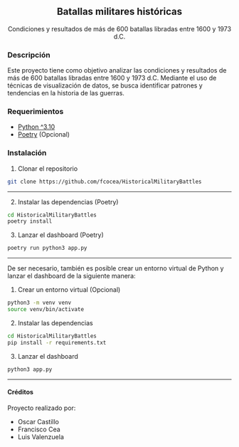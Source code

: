 <h2 align="center"> Batallas militares históricas</h3>
<p align="center">
Condiciones y resultados de más de 600 batallas libradas entre 1600 y 1973 d.C.
</p>

### Descripción
Este proyecto tiene como objetivo analizar las condiciones y resultados de más de 600 batallas libradas entre 1600 y 1973 d.C. Mediante el uso de técnicas de visualización de datos, se busca identificar patrones y tendencias en la historia de las guerras.

### Requerimientos
- [Python ^3.10](https://www.python.org/downloads/) 
- [Poetry](https://python-poetry.org/docs/#installation) (Opcional)

### Instalación
1. Clonar el repositorio
```bash
git clone https://github.com/fcocea/HistoricalMilitaryBattles
```
---

2. Instalar las dependencias (Poetry)
```bash
cd HistoricalMilitaryBattles
poetry install
```
3. Lanzar el dashboard (Poetry)
```bash
poetry run python3 app.py
```

---

De ser necesario, también es posible crear un entorno virtual de Python y lanzar el dashboard de la siguiente manera:

1. Crear un entorno virtual (Opcional)
```bash
python3 -m venv venv
source venv/bin/activate
```

2. Instalar las dependencias
```bash
cd HistoricalMilitaryBattles
pip install -r requirements.txt
```
3. Lanzar el dashboard
```bash
python3 app.py
```
---

#### Créditos
Proyecto realizado por:
- Oscar Castillo
- Francisco Cea
- Luis Valenzuela